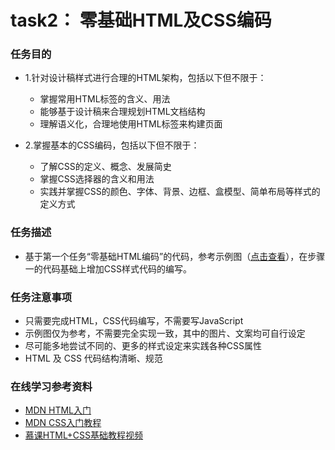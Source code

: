 # task2： 零基础HTML及CSS编码

### 任务目的


+	1.针对设计稿样式进行合理的HTML架构，包括以下但不限于：

    *   掌握常用HTML标签的含义、用法
	*	能够基于设计稿来合理规划HTML文档结构
    *	理解语义化，合理地使用HTML标签来构建页面

+	2.掌握基本的CSS编码，包括以下但不限于：

	*	了解CSS的定义、概念、发展简史
	*	掌握CSS选择器的含义和用法
	*	实践并掌握CSS的颜色、字体、背景、边框、盒模型、简单布局等样式的定义方式

### 任务描述
* 基于第一个任务“零基础HTML编码”的代码，参考示例图（[点击查看](http://7xrp04.com1.z0.glb.clouddn.com/task_1_2_1.jpg)），在步骤一的代码基础上增加CSS样式代码的编写。
 
### 任务注意事项

* 	只需要完成HTML，CSS代码编写，不需要写JavaScript
* 	示例图仅为参考，不需要完全实现一致，其中的图片、文案均可自行设定
* 	尽可能多地尝试不同的、更多的样式设定来实践各种CSS属性
* 	HTML 及 CSS 代码结构清晰、规范


### 在线学习参考资料

* [MDN HTML入门](https://developer.mozilla.org/zh-CN/docs/Web/Guide/HTML/Introduction)
* [MDN CSS入门教程](https://developer.mozilla.org/zh-CN/docs/Web/Guide/CSS/Getting_started)
* [慕课HTML+CSS基础教程视频](http://www.imooc.com/learn/9)


